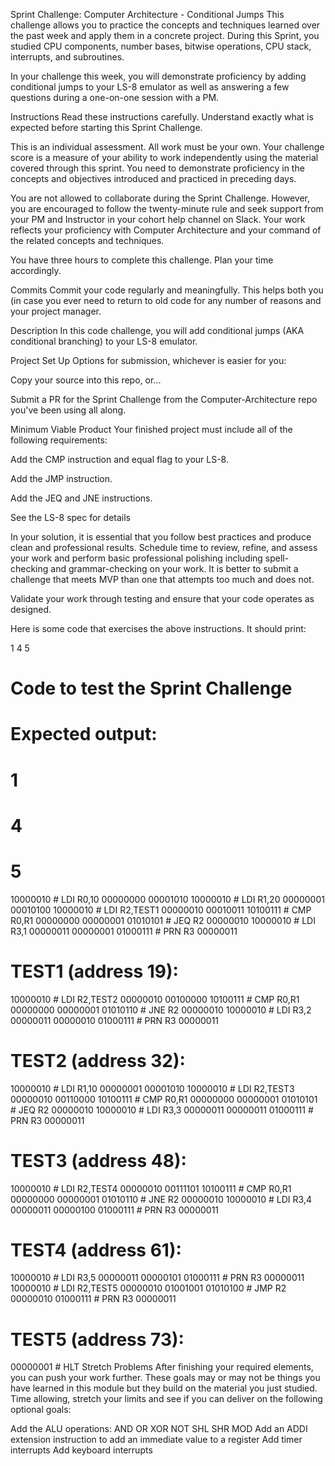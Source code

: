 Sprint Challenge: Computer Architecture - Conditional Jumps
This challenge allows you to practice the concepts and techniques learned over the past week and apply them in a concrete project. During this Sprint, you studied CPU components, number bases, bitwise operations, CPU stack, interrupts, and subroutines.

In your challenge this week, you will demonstrate proficiency by adding conditional jumps to your LS-8 emulator as well as answering a few questions during a one-on-one session with a PM.

Instructions
Read these instructions carefully. Understand exactly what is expected before starting this Sprint Challenge.

This is an individual assessment. All work must be your own. Your challenge score is a measure of your ability to work independently using the material covered through this sprint. You need to demonstrate proficiency in the concepts and objectives introduced and practiced in preceding days.

You are not allowed to collaborate during the Sprint Challenge. However, you are encouraged to follow the twenty-minute rule and seek support from your PM and Instructor in your cohort help channel on Slack. Your work reflects your proficiency with Computer Architecture and your command of the related concepts and techniques.

You have three hours to complete this challenge. Plan your time accordingly.

Commits
Commit your code regularly and meaningfully. This helps both you (in case you ever need to return to old code for any number of reasons and your project manager.

Description
In this code challenge, you will add conditional jumps (AKA conditional branching) to your LS-8 emulator.

Project Set Up
Options for submission, whichever is easier for you:

Copy your source into this repo, or...

Submit a PR for the Sprint Challenge from the Computer-Architecture repo you've been using all along.

Minimum Viable Product
Your finished project must include all of the following requirements:

 Add the CMP instruction and equal flag to your LS-8.

 Add the JMP instruction.

 Add the JEQ and JNE instructions.

See the LS-8 spec for details

In your solution, it is essential that you follow best practices and produce clean and professional results. Schedule time to review, refine, and assess your work and perform basic professional polishing including spell-checking and grammar-checking on your work. It is better to submit a challenge that meets MVP than one that attempts too much and does not.

Validate your work through testing and ensure that your code operates as designed.

Here is some code that exercises the above instructions. It should print:

1
4
5
# Code to test the Sprint Challenge
#
# Expected output:
# 1
# 4
# 5

10000010 # LDI R0,10
00000000
00001010
10000010 # LDI R1,20
00000001
00010100
10000010 # LDI R2,TEST1
00000010
00010011
10100111 # CMP R0,R1
00000000
00000001
01010101 # JEQ R2
00000010
10000010 # LDI R3,1
00000011
00000001
01000111 # PRN R3
00000011
# TEST1 (address 19):
10000010 # LDI R2,TEST2
00000010
00100000
10100111 # CMP R0,R1
00000000
00000001
01010110 # JNE R2
00000010
10000010 # LDI R3,2
00000011
00000010
01000111 # PRN R3
00000011
# TEST2 (address 32):
10000010 # LDI R1,10
00000001
00001010
10000010 # LDI R2,TEST3
00000010
00110000
10100111 # CMP R0,R1
00000000
00000001
01010101 # JEQ R2
00000010
10000010 # LDI R3,3
00000011
00000011
01000111 # PRN R3
00000011
# TEST3 (address 48):
10000010 # LDI R2,TEST4
00000010
00111101
10100111 # CMP R0,R1
00000000
00000001
01010110 # JNE R2
00000010
10000010 # LDI R3,4
00000011
00000100
01000111 # PRN R3
00000011
# TEST4 (address 61):
10000010 # LDI R3,5
00000011
00000101
01000111 # PRN R3
00000011
10000010 # LDI R2,TEST5
00000010
01001001
01010100 # JMP R2
00000010
01000111 # PRN R3
00000011
# TEST5 (address 73):
00000001 # HLT
Stretch Problems
After finishing your required elements, you can push your work further. These goals may or may not be things you have learned in this module but they build on the material you just studied. Time allowing, stretch your limits and see if you can deliver on the following optional goals:

 Add the ALU operations: AND OR XOR NOT SHL SHR MOD
 Add an ADDI extension instruction to add an immediate value to a register
 Add timer interrupts
 Add keyboard interrupts